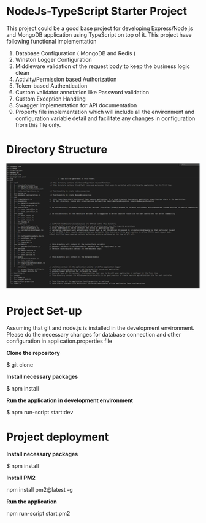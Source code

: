 # NodeJs-TypeScript Starter Project

This project could be a good base project for developing Express/Node.js and MongoDB application using TypeScript on top of it. This project have following functional implementation
1. Database Configuration ( MongoDB and Redis )
2. Winston Logger Configuration
3. Middleware validation of the request body to keep the business logic clean
4. Activity/Permission based Authorization
5. Token-based Authentication
6. Custom validator annotation like Password validation
7. Custom Exception Handling
8. Swagger Implementation for API documentation
9. Property file implementation which will include all the environment and configuration variable detail and facilitate any changes in configuration from this file only.

# Directory Structure
<img src="./dir.JPEG"/>


# Project Set-up

Assuming that git and node.js is installed in the development environment. Please do the necessary changes for database connection and other configuration in application.properties file

**Clone the repository**


$ git clone <git url>


**Install necessary packages**


$ npm install


**Run the application in development environment**


$ npm run-script start:dev


# Project deployment

**Install necessary packages**


$ npm install


**Install PM2**


npm install pm2@latest -g


**Run the application**


npm run-script start:pm2